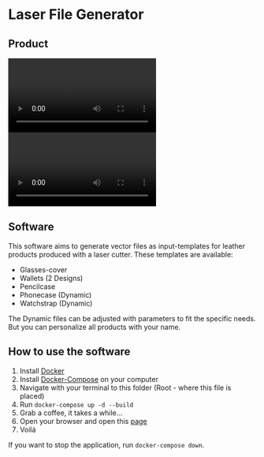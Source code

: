 # Laser File Generator
## Product 
<video src="[https://user-images.githubusercontent.com/aaa.mp4](https://user-images.githubusercontent.com/9820970/197518181-916e1b6d-8bb9-4f30-b6e4-3f9bde8548b6.mp4)"></video>
<video src="[https://user-images.githubusercontent.com/aaa.mp4](https://user-images.githubusercontent.com/9820970/197518162-615272d9-7968-41c6-9fc7-fd11c9db222c.mp4)"></video>


## Software
This software aims to generate vector files as input-templates for leather products produced with a laser cutter. 
These templates are available: 
* Glasses-cover
* Wallets (2 Designs)
* Pencilcase
* Phonecase (Dynamic)
* Watchstrap (Dynamic)

The Dynamic files can be adjusted with parameters to fit the specific needs. But you can personalize all products with your name.

## How to use the software
1. Install [Docker](www.docker.com) 
2. Install [Docker-Compose](https://docs.docker.com/compose/install/) on your computer
3. Navigate with your terminal to this folder (Root - where this file is placed)
4. Run `docker-compose up -d --build`
5. Grab a coffee, it takes a while...
6. Open your browser and open this [page](http://0.0.0.0:5000/)
7. Voilá 

If you want to stop the application, run `docker-compose down`.












